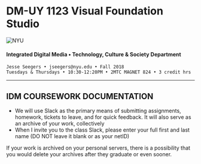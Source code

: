 # DM-UY 1123 Visual Foundation Studio

![NYU](C:/Users/Jesse%20Seegers/Desktop/NYU%20VFS/DM-1123-A-VFS-FA18-SEEGERS/nyu_soe_logo.png)

#### Integrated Digital Media • Technology, Culture & Society Department 

```
Jesse Seegers • jseegers@nyu.edu • Fall 2018 
Tuesdays & Thursdays • 10:30-12:20PM • 2MTC MAGNET 824 • 3 credit hrs
```

---

## IDM COURSEWORK DOCUMENTATION

* We will use Slack as the primary means of submitting assignments, homework, tickets to leave, and for quick feedback. It will also serve as an archive of your work, collectively
* When I invite you to the class Slack, please enter your full first and last name (DO NOT leave it blank or as your netID)

If your work is archived on your personal servers, there is a possibility that you would delete your archives after they graduate or even sooner.


